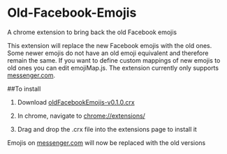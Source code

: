 # Old-Facebook-Emojis
A chrome extension to bring back the old Facebook emojis

This extension will replace the new Facebook emojis with the old ones. Some newer emojis do not have an old emoji equivalent and therefore remain the same. If you want to define custom mappings of new emojis to old ones you can edit emojiMap.js. The extension currently only supports [messenger.com](https://www.messenger.com/).

##To install
1) Download [oldFacebookEmojis-v0.1.0.crx](https://github.com/pwstegman/Old-Facebook-Emojis/releases/download/v0.1.0/oldFacebookEmojis-v0.1.0.crx)

2) In chrome, navigate to [chrome://extensions/](chrome://extensions/)

3) Drag and drop the .crx file into the extensions page to install it

Emojis on [messenger.com](https://www.messenger.com/) will now be replaced with the old versions
